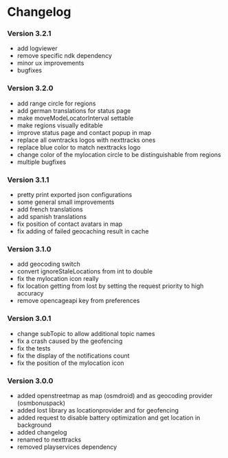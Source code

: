 # Changelog

### Version 3.2.1

* add logviewer
* remove specific ndk dependency
* minor ux improvements
* bugfixes

### Version 3.2.0

* add range circle for regions
* add german translations for status page
* make moveModeLocatorInterval settable
* make regions visually editable
* improve status page and contact popup in map
* replace all owntracks logos with nexttracks ones
* replace blue color to match nexttracks logo
* change color of the mylocation circle to be distinguishable from regions
* multiple bugfixes

### Version 3.1.1

* pretty print exported json configurations
* some general small improvements
* add french translations
* add spanish translations
* fix position of contact avatars in map
* fix adding of failed geocaching result in cache

### Version 3.1.0

* add geocoding switch
* convert ignoreStaleLocations from int to double
* fix the mylocation icon really
* fix location getting from lost by setting the request priority to high accuracy
* remove opencageapi key from preferences

### Version 3.0.1

* change subTopic to allow additional topic names
* fix a crash caused by the geofencing
* fix the tests
* fix the display of the notifications count
* fix the position of the mylocation icon

### Version 3.0.0

* added openstreetmap as map (osmdroid) and as geocoding provider (osmbonuspack)
* added lost library as locationprovider and for geofencing
* added request to disable battery optimization and get location in background
* added changelog
* renamed to nexttracks
* removed playservices dependency
